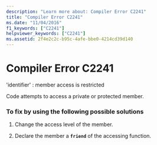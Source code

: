 ```yaml
---
description: "Learn more about: Compiler Error C2241"
title: "Compiler Error C2241"
ms.date: "11/04/2016"
f1_keywords: ["C2241"]
helpviewer_keywords: ["C2241"]
ms.assetid: 2f4e2c2c-b95c-4afe-bbe0-4214cd39d140
---
```

# Compiler Error C2241

'identifier' : member access is restricted

Code attempts to access a private or protected member.

### To fix by using the following possible solutions

1. Change the access level of the member.

1. Declare the member a **`friend`** of the accessing function.
